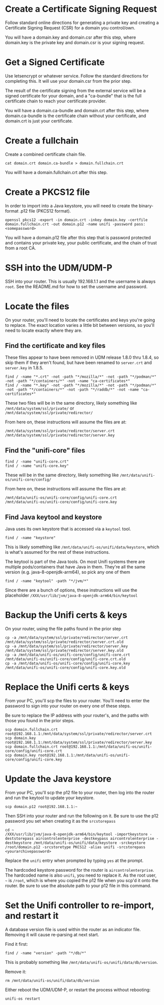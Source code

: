 # Create a Certificate Signing Request
Follow standard online directions for generating a private key and creating a Certificate Signing Request (CSR) for a domain you control/own.

You will have a domain.key and domain.csr after this step, where domain.key is the private key and domain.csr is your signing request.

# Get a Signed Certificate
Use letsencrypt or whatever service.  Follow the standard directions for completing this.  It will use your domain.csr from the prior step.

The result of the certificate signing from the external service will be a signed certificate for your domain, and a "ca-bundle" that is the full certificate chain to reach your certificate provider.

You will have a domain.ca-bundle and domain.crt after this step, where domain.ca-bundle is the certificate chain without your certificate, and domain.crt is just your certificate.

# Create a fullchain
Create a combined certificate chain file.
```
cat domain.crt domain.ca-bundle > domain.fullchain.crt
```

You willl have a domain.fullchain.crt after this step.

# Create a PKCS12 file
In order to import into a Java keystore, you will need to create the binary-format .p12 file (PKCS12 format).

```
openssl pkcs12 -export -in domain.crt -inkey domain.key -certfile domain.fullchain.crt -out domain.p12 -name unifi -password pass:<somepassword> 
```

You will have a domain.p12 file after this step that is password protected and contains your private key, your public certificate, and the chain of trust from a root CA.

# SSH into the UDM/UDM-P
SSH into your router.  This is usually 192.168.1.1 and the username is always `root`.  See the README.md for how to set the username and password.

# Locate the files
On your router, you'll need to locate the certificates and keys you're going to replace.  The exact location varies a little bit between versions, so you'll need to locate exactly where they are.

## Find the certificate and key files
These files appear to have been removed in UDM release 1.8.0 thru 1.8.4, so skip them if they aren't found, but have been renamed to `server.crt` and `server.key` in 1.8.5.
```
find / -name "*.crt" -not -path "*/mozilla/*" -not -path "*/podman/*" -not -path "*/containers/*" -not -name "ca-certificates*"
find / -name "*.key" -not -path "*/mozilla/*" -not -path "*/podman/*" -not -path "*/containers/*" -not -path "*/raddb/*" -not -name "ca-certificates*"
```
These two files will be in the same directory, likely something like `/mnt/data/system/ssl/private/` or `/mnt/data/system/ssl/private/redirector/`

From here on, these instructions will assume the files are at:
```
/mnt/data/system/ssl/private/redirector/server.crt
/mnt/data/system/ssl/private/redirector/server.key
```

## Find the "unifi-core" files
```
find / -name "unifi-core.crt"
find / -name "unifi-core.key"
```
These will be in the same directory, likely something like `/mnt/data/unifi-os/unifi-core/config/`

From here on, these instructions will assume the files are at:
```
/mnt/data/unifi-os/unifi-core/config/unifi-core.crt
/mnt/data/unifi-os/unifi-core/config/unifi-core.key
```

## Find Java keytool and keystore
Java uses its own keystore that is accessed via a `keytool` tool.

```
find / -name "keystore"
```
This is likely something like `/mnt/data/unifi-os/unifi/data/keystore`, which is what's assumed for the rest of these instructions.

The keytool is part of the Java tools.  On most Unifi systems there are multiple pods/containers that have Java in them.  They're all the same version (e.g. java-8-openjdk-arm64), so pick any one of them
```
find / -name "keytool" -path "*/jvm/*"
```
Since there are a bunch of options, these instructions will use the placeholder `/XXX/usr/lib/jvm/java-8-openjdk-arm64/bin/keytool`

# Backup the Unifi certs & keys
On your router, using the file paths found in the prior step
```
cp -a /mnt/data/system/ssl/private/redirector/server.crt /mnt/data/system/ssl/private/redirector/server.crt.old
cp -a /mnt/data/system/ssl/private/redirector/server.key /mnt/data/system/ssl/private/redirector/server.key.old
cp -a /mnt/data/unifi-os/unifi-core/config/unifi-core.crt /mnt/data/unifi-os/unifi-core/config/unifi-core.crt.old
cp -a /mnt/data/unifi-os/unifi-core/config/unifi-core.key /mnt/data/unifi-os/unifi-core/config/unifi-core.key.old
```

# Replace the Unifi certs & keys
From your PC, you'll scp the files to your router.  You'll need to enter the password to sign into your router on every one of these steps.

Be sure to replace the IP address with your router's, and the paths with those you found in the prior steps.
```
scp domain.fullchain.crt root@192.168.1.1:/mnt/data/system/ssl/private/redirector/server.crt
scp domain.key root@192.168.1.1:/mnt/data/system/ssl/private/redirector/server.key
scp domain.fullchain.crt root@192.168.1.1:/mnt/data/unifi-os/unifi-core/config/unifi-core.crt
scp domain.key root@192.168.1.1:/mnt/data/unifi-os/unifi-core/config/unifi-core.key
```

# Update the Java keystore
From your PC, you'll scp the p12 file to your router, then log into the router and run the keytool to update your keystore.

```
scp domain.p12 root@192.168.1.1:~
```
Then SSH into your router and run the following on it.  Be sure to use the p12 password you set when creating it as the `srcstorepass` 
```
cd ~
/XXX/usr/lib/jvm/java-8-openjdk-arm64/bin/keytool -importkeystore -deststorepass aircontrolenterprise -destkeypass aircontrolenterprise -destkeystore /mnt/data/unifi-os/unifi/data/keystore -srckeystore /root/domain.p12 -srcstoretype PKCS12 -alias unifi -srcstorepass <yourarchivepassword>
```
Replace the `unifi` entry when prompted by typing `yes` at the prompt.

The hardcoded keystore password for the router is `aircontrolenterprise`.  The hardcoded name is also `unifi`, you need to replace it.
As the root user, `~` is `/root`, which is where you copied the p12 file when you scp'd it onto the router.  Be sure to use the absolute path to your p12 file in this command.

# Set the Unifi controller to re-import, and restart it
A database version file is used within the router as an indicator file.  Removing it will cause re-parsing at next start.

Find it first:
```
find / -name "version" -path "*/db/*"
```
This is probably something like `/mnt/data/unifi-os/unifi/data/db/version`.

Remove it:
```
rm /mnt/data/unifi-os/unifi/data/db/version
```

Either reboot the UDM/UDM-P, or restart the process without rebooting:
```
unifi-os restart
```
